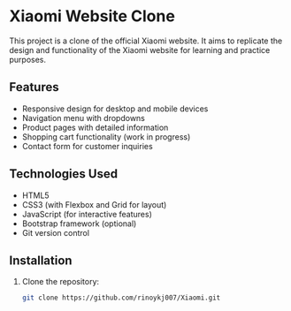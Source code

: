 # Xiaomi Website Clone

This project is a clone of the official Xiaomi website. It aims to replicate the design and functionality of the Xiaomi website for learning and practice purposes.

## Features

- Responsive design for desktop and mobile devices
- Navigation menu with dropdowns
- Product pages with detailed information
- Shopping cart functionality (work in progress)
- Contact form for customer inquiries

## Technologies Used

- HTML5
- CSS3 (with Flexbox and Grid for layout)
- JavaScript (for interactive features)
- Bootstrap framework (optional)
- Git version control

## Installation

1. Clone the repository:
   ```bash
   git clone https://github.com/rinoykj007/Xiaomi.git
   ```
